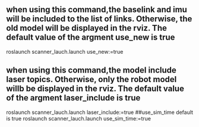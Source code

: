 ## when using this command,the baselink and imu will be included to the list of links. Otherwise, the old model will be displayed in the rviz. The default value of the argment use_new is true
roslaunch scanner_lauch.launch use_new:=true
## when using this command,the model include laser topics. Otherwise, only the robot model willb be displayed in the rviz. The default value of the argment laser_include is true
roslaunch scanner_lauch.launch laser_include:=true
##use_sim_time default is true
roslaunch scanner_lauch.launch use_sim_time:=true
